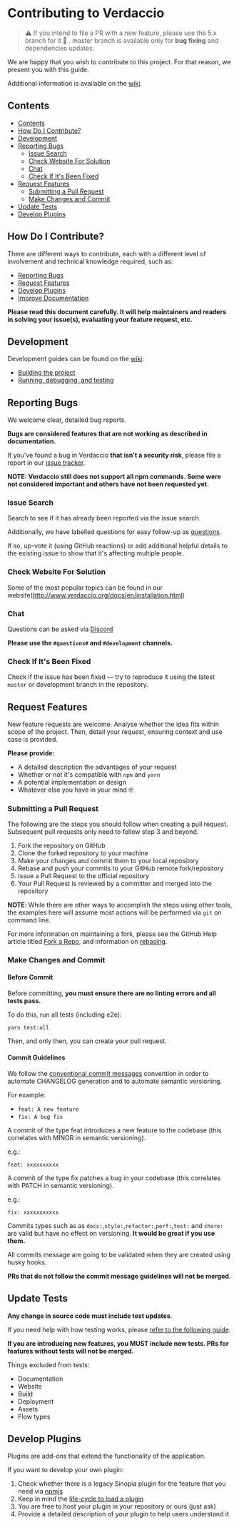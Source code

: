 # Contributing to Verdaccio

> ⚠️ If you intend to file a PR with a new feature, please use the 5.x branch for it 🥰 . master branch is available only for **bug fixing** and dependencies updates.

We are happy that you wish to contribute to this project. For that reason, we
present you with this guide.

Additional information is available on the
[wiki](https://github.com/verdaccio/verdaccio/wiki).

## Contents

- [Contents](#contents)
- [How Do I Contribute?](#how-do-i-contribute)
- [Development](#development)
- [Reporting Bugs](#reporting-bugs)
  - [Issue Search](#issue-search)
  - [Check Website For Solution](#check-website-for-solution)
  - [Chat](#chat)
  - [Check If It's Been Fixed](#check-if-its-been-fixed)
- [Request Features](#request-features)
  - [Submitting a Pull Request](#submitting-a-pull-request)
  - [Make Changes and Commit](#make-changes-and-commit)
- [Update Tests](#update-tests)
- [Develop Plugins](#develop-plugins)

## How Do I Contribute?

There are different ways to contribute, each with a different level
of involvement and technical knowledge required, such as:

- [Reporting Bugs](#reporting-bugs)
- [Request Features](#request-features)
- [Develop Plugins](#develop-plugins)
- [Improve Documentation](http://www.verdaccio.org/docs/en/installation.html)

**Please read this document carefully. It will help maintainers and readers
in solving your issue(s), evaluating your feature request, etc.**

## Development

Development guides can be found on the [wiki](https://github.com/verdaccio/verdaccio/wiki):

- [Building the project](https://github.com/verdaccio/verdaccio/wiki/Build-Source-Code)
- [Running, debugging, and testing](https://github.com/verdaccio/verdaccio/wiki/Running-and-Debugging-tests)

## Reporting Bugs

We welcome clear, detailed bug reports.

**Bugs are considered features that are not working as described in
documentation.**

If you've found a bug in Verdaccio **that isn't a security risk**, please file
a report in our [issue tracker](https://github.com/verdaccio/verdaccio/issues).

**NOTE: Verdaccio still does not support all npm commands. Some were not
considered important and others have not been requested yet.**

### Issue Search

Search to see if it has already been reported via
the issue search.

Additionally, we have labelled questions for easy follow-up as [questions](https://github.com/verdaccio/verdaccio/labels/question).

If so, up-vote it (using GitHub reactions) or add additional helpful details to
the existing issue to show that it's affecting multiple people.

### Check Website For Solution

Some of the most popular topics can be found in our website(http://www.verdaccio.org/docs/en/installation.html)

### Chat

Questions can be asked via [Discord](http://chat.verdaccio.org/)

**Please use the `#questions#` and `#development` channels.**

### Check If It's Been Fixed

Check if the issue has been fixed — try to reproduce it using the latest
`master` or development branch in the repository.

## Request Features

New feature requests are welcome. Analyse whether the idea fits within scope of
the project. Then, detail your request, ensuring context and use case is provided.

**Please provide:**

- A detailed description the advantages of your request
- Whether or not it's compatible with `npm` and `yarn`
- A potential implementation or design
- Whatever else you have in your mind 🤓

### Submitting a Pull Request

The following are the steps you should follow when creating a pull request.
Subsequent pull requests only need to follow step 3 and beyond.

1. Fork the repository on GitHub
2. Clone the forked repository to your machine
3. Make your changes and commit them to your local repository
4. Rebase and push your commits to your GitHub remote fork/repository
5. Issue a Pull Request to the official repository
6. Your Pull Request is reviewed by a committer and merged into the repository

**NOTE**: While there are other ways to accomplish the steps using other tools,
the examples here will assume most actions will be performed via `git` on
command line.

For more information on maintaining a fork, please see the GitHub Help article
titled [Fork a Repo](https://help.github.com/articles/fork-a-repo/), and
information on [rebasing](https://git-scm.com/book/en/v2/Git-Branching-Rebasing).

### Make Changes and Commit

#### Before Commit

Before committing, **you must ensure there are no linting errors and
all tests pass.**

To do this, run all tests (including e2e):

```bash
yarn test:all
```

Then, and only then, you can create your pull request.

#### Commit Guidelines

We follow the [conventional commit messages](https://conventionalcommits.org/)
convention in order to automate CHANGELOG generation and to automate
semantic versioning.

For example:

- `feat: A new feature`
- `fix: A bug fix`

A commit of the type feat introduces a new feature to the codebase
(this correlates with MINOR in semantic versioning).

e.g.:

```
feat: xxxxxxxxxx
```

A commit of the type fix patches a bug in your codebase (this correlates with PATCH in semantic versioning).

e.g.:

```
fix: xxxxxxxxxxx
```

Commits types such as as `docs:`,`style:`,`refactor:`,`perf:`,`test:`
and `chore:` are valid but have no effect on versioning. **It would be great if you use them.**

All commits message are going to be validated when they are created using husky hooks.

**PRs that do not follow the commit message guidelines will not be merged.**

## Update Tests

**Any change in source code must include test updates**.

If you need help with how testing works, please [refer to the following guide](https://github.com/verdaccio/verdaccio/wiki/Running-and-Debugging-tests).

**If you are introducing new features, you MUST include new tests. PRs for
features without tests will not be merged.**

Things excluded from tests:

- Documentation
- Website
- Build
- Deployment
- Assets
- Flow types

## Develop Plugins

Plugins are add-ons that extend the functionality of the application.

If you want to develop your own plugin:

1. Check whether there is a legacy Sinopia plugin for the feature that you need
   via [npmjs](https://www.npmjs.com/search?q=sinopia)
2. Keep in mind the [life-cycle to load a plugin](https://verdaccio.org/docs/en/dev-plugins)
3. You are free to host your plugin in your repository or ours (just ask)
4. Provide a detailed description of your plugin to help users understand it
